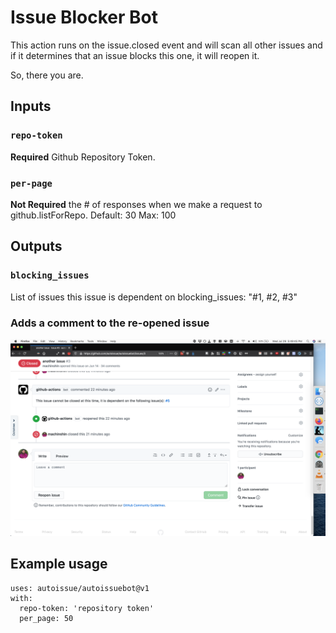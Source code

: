 # Issue Blocker Bot 

This action runs on the issue.closed event and will scan all other issues and if it determines that an issue blocks this one, it will reopen it.

So, there you are.

## Inputs

### `repo-token`

**Required** Github Repository Token.

### `per-page`

**Not Required** the # of responses when we make a request to github.listForRepo.
  Default: 30
  Max: 100

## Outputs
### `blocking_issues`
  List of issues this issue is dependent on
  blocking_issues: "#1, #2, #3"

### Adds a comment to the re-opened issue
   ![Screenshot](/images/screenshot.png)

## Example usage
```
uses: autoissue/autoissuebot@v1
with:
  repo-token: 'repository token'
  per_page: 50
```


